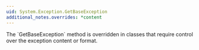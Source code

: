 ```yaml
---
uid: System.Exception.GetBaseException
additional_notes.overrides: *content
---
```


<p>The `GetBaseException` method is overridden in classes that require control over the exception content or format.</p>


